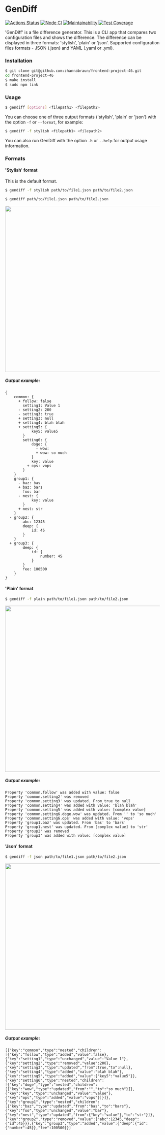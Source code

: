 # GenDiff

[![Actions Status](https://github.com/zhannabraun/frontend-project-46/workflows/hexlet-check/badge.svg)](https://github.com/zhannabraun/frontend-project-46/actions)
[![Node CI](https://github.com/zhannabraun/frontend-project-46/actions/workflows/nodejs.yml/badge.svg)](https://github.com/zhannabraun/frontend-project-46/actions/workflows/nodejs.yml)
[![Maintainability](https://api.codeclimate.com/v1/badges/ccd0b09182f651700d06/maintainability)](https://codeclimate.com/github/zhannabraun/frontend-project-46/maintainability)
[![Test Coverage](https://api.codeclimate.com/v1/badges/ccd0b09182f651700d06/test_coverage)](https://codeclimate.com/github/zhannabraun/frontend-project-46/test_coverage)

'GenDiff' is a file difference generator. This is a CLI app that compares two configuration files and shows the difference. The difference can be displayed in three formats: 'stylish', 'plain' or 'json'. Supported configuration files formats - JSON (.json) and YAML (.yaml or .yml).

### Installation

```bash
$ git clone git@github.com:zhannabraun/frontend-project-46.git
cd frontend-project-46
$ make install
$ sudo npm link
```

### Usage

```bash
$ gendiff [options] <filepath1> <filepath2>
```

You can choose one of three output formats ('stylish', 'plain' or 'json') with the option ```-f``` or ```--format```, for example:

```bash
$ gendiff -f stylish <filepath1> <filepath2>
```

You can also run GenDiff with the option ```-h``` or ```--help``` for output usage information.

### Formats
#### 'Stylish' format

This is the default format.

```bash
$ gendiff -f stylish path/to/file1.json path/to/file2.json
```
```bash
$ gendiff path/to/file1.json path/to/file2.json
```

<a href="https://asciinema.org/a/XlmmHsZ3YDDQ3kZnEWpXVMiJF" target="_blank"><img src="https://asciinema.org/a/XlmmHsZ3YDDQ3kZnEWpXVMiJF.svg" width="540"/></a>

##### Output example:
```
{
    common: {
      + follow: false
        setting1: Value 1
      - setting2: 200
      - setting3: true
      + setting3: null
      + setting4: blah blah
      + setting5: {
            key5: value5
        }
        setting6: {
            doge: {
              - wow:
              + wow: so much
            }
            key: value
          + ops: vops
        }
    }
    group1: {
      - baz: bas
      + baz: bars
        foo: bar
      - nest: {
            key: value
        }
      + nest: str
    }
  - group2: {
        abc: 12345
        deep: {
            id: 45
        }
    }
  + group3: {
        deep: {
            id: {
                number: 45
            }
        }
        fee: 100500
    }
}
```


#### 'Plain' format

```bash
$ gendiff -f plain path/to/file1.json path/to/file2.json
```

<a href="https://asciinema.org/a/0MFsT1QOCWaXU2E6WkGChW27O" target="_blank"><img src="https://asciinema.org/a/0MFsT1QOCWaXU2E6WkGChW27O.svg" width="540"/></a>

##### Output example:
```
Property 'common.follow' was added with value: false
Property 'common.setting2' was removed
Property 'common.setting3' was updated. From true to null
Property 'common.setting4' was added with value: 'blah blah'
Property 'common.setting5' was added with value: [complex value]
Property 'common.setting6.doge.wow' was updated. From '' to 'so much'
Property 'common.setting6.ops' was added with value: 'vops'
Property 'group1.baz' was updated. From 'bas' to 'bars'
Property 'group1.nest' was updated. From [complex value] to 'str'
Property 'group2' was removed
Property 'group3' was added with value: [complex value]
```


#### 'Json' format

```bash
$ gendiff -f json path/to/file1.json path/to/file2.json
```

<a href="https://asciinema.org/a/MeRbu7T8FifW8ZNbvCLYcZXSH" target="_blank"><img src="https://asciinema.org/a/MeRbu7T8FifW8ZNbvCLYcZXSH.svg" width="540"/></a>

##### Output example:
```
[{"key":"common","type":"nested","children":[{"key":"follow","type":"added","value":false},{"key":"setting1","type":"unchanged","value":"Value 1"},{"key":"setting2","type":"removed","value":200},{"key":"setting3","type":"updated","from":true,"to":null},{"key":"setting4","type":"added","value":"blah blah"},{"key":"setting5","type":"added","value":{"key5":"value5"}},{"key":"setting6","type":"nested","children":[{"key":"doge","type":"nested","children":[{"key":"wow","type":"updated","from":"","to":"so much"}]},{"key":"key","type":"unchanged","value":"value"},{"key":"ops","type":"added","value":"vops"}]}]},{"key":"group1","type":"nested","children":[{"key":"baz","type":"updated","from":"bas","to":"bars"},{"key":"foo","type":"unchanged","value":"bar"},{"key":"nest","type":"updated","from":{"key":"value"},"to":"str"}]},{"key":"group2","type":"removed","value":{"abc":12345,"deep":{"id":45}}},{"key":"group3","type":"added","value":{"deep":{"id":{"number":45}},"fee":100500}}]
```